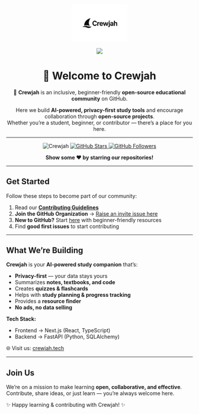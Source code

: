 <div align="center">

<!-- Logo -->
<img src="https://raw.githubusercontent.com/Crewjah/.github/refs/heads/main/profile/Crewjah-logo.jpg#gh-dark-mode-only" alt="Crewjah Logo" width="150"/><br>

<!-- Join Badge -->
<a href="https://github.com/Crewjah/Support/issues/new?labels=invite+me+to+the+community&template=invitation.yml">
  <img src="https://img.shields.io/badge/Join%20Crewjah%20Organization-%231DA1F2.svg?&style=for-the-badge&logo=GitHub&logoColor=white&color=grey">
</a>

# 👋 Welcome to Crewjah  

🚀 **Crewjah** is an inclusive, beginner-friendly **open-source educational community** on GitHub.  

Here we build **AI-powered, privacy-first study tools** and encourage collaboration through **open-source projects**.  
Whether you’re a student, beginner, or contributor — there’s a place for you here.  

---
<p align="center"> 
  <img src="https://komarev.com/ghpvc/?username=Crewjah&label=Profile%20views&color=brightgreen&style=flat" alt="Crewjah" />
 <a href="https://github.com/Crewjah?tab=stars">
    <img src="https://img.shields.io/github/stars/Crewjah?label=Star%20Gazers&style=social" alt="GitHub Stars"/>
  </a>

  <a href="https://github.com/Crewjah">
    <img src="https://img.shields.io/github/followers/Crewjah?style=social" alt="GitHub Followers"/>
  </a>
<p align="center">
<b> Show some ❤️ by starring our repositories!</b>
</p>
</div>

---

## Get Started  

Follow these steps to become part of our community:  

1. Read our **[Contributing Guidelines](https://github.com/Crewjah/.github/blob/main/CODE_OF_CONDUCT.md)**  
2. **Join the GitHub Organization** → [Raise an invite issue here](https://github.com/Crewjah/Support/issues/new?labels=invite+me+to+the+community&template=invitation.yml)  
3. **New to GitHub?** Start [here](https://docs.github.com/get-started/quickstart) with beginner-friendly resources  
4. Find **good first issues** to start contributing  

---

## What We’re Building  

**Crewjah** is your **AI-powered study companion** that’s:  
- **Privacy-first** — your data stays yours  
- Summarizes **notes, textbooks, and code**  
- Creates **quizzes & flashcards**  
- Helps with **study planning & progress tracking**  
- Provides a **resource finder**  
- **No ads, no data selling**  

**Tech Stack:**  
- Frontend → Next.js (React, TypeScript)  
- Backend → FastAPI (Python, SQLAlchemy)  

🌐 Visit us: [crewjah.tech](http://crewjah.tech)  

---

## Join Us  

We’re on a mission to make learning **open, collaborative, and effective**.  
Contribute, share ideas, or just learn — you’re always welcome here.  

✨ Happy learning & contributing with Crewjah! ✨
